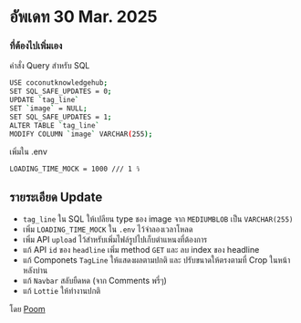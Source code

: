 # อัพเดท 30 Mar. 2025
### ที่ต้องไปเพิ่มเอง 
คำสั่ง Query สำหรับ SQL
```bash
USE coconutknowledgehub;
SET SQL_SAFE_UPDATES = 0;
UPDATE `tag_line`
SET `image` = NULL;
SET SQL_SAFE_UPDATES = 1;
ALTER TABLE `tag_line`
MODIFY COLUMN `image` VARCHAR(255);

```

เพิ่มใน .env
```bash
LOADING_TIME_MOCK = 1000 /// 1 วิ
```
## รายระเอียด Update
- ```tag_line``` ใน SQL ให้เปลียน type ชอง image จาก ```MEDIUMBLOB``` เป็น ```VARCHAR(255)```
- เพิ่ม ```LOADING_TIME_MOCK``` ใน ```.env``` ไว้จำลองเวลาโหลด 
- เพิ่ม API ```upload``` ไว้สำหรับเพิ่มไฟล์รูปไปเก็บตำแหนงที่ต้องการ
- แก้ API ```id``` ของ ```headline``` เพิ่ม method ```GET``` และ ลบ index ของ headline
- แก้ Componets ```TagLine``` ให้แสดงผลตามปกติ และ ปรับขนาดให้ตรงตามที่ Crop ในหน้าหลังบ่าน
- แก้ ```Navbar``` สลับยืดหด (จาก Comments พรี่ๆ)
- แก้ ```Lottie``` ให้ทำงานปกติ

โดย [Poom](https://github.com/WasitpolKuekkong)